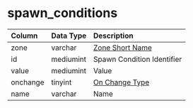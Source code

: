 # spawn\_conditions

| Column | Data Type | Description |
| :--- | :--- | :--- |
| zone | varchar | [Zone Short Name](https://eqemu.gitbook.io/server/categories/zones/zone-list) |
| id | mediumint | Spawn Condition Identifier |
| value | mediumint | Value |
| onchange | tinyint | [On Change Type](https://eqemu.gitbook.io/server/categories/npc/spawns/on-change-types) |
| name | varchar | Name |

